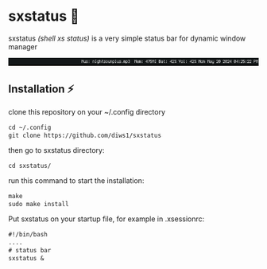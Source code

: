 # sxstatus 💬
sxstatus <i>(shell xs status)</i> is a very simple status bar for dynamic window manager

![sxstatus](https://github.com/diws1/sxstatus/blob/main/screenshots/sxstatus.png)

## Installation ⚡
clone this repository on your ~/.config directory
```
cd ~/.config
git clone https://github.com/diws1/sxstatus
```
then go to sxstatus directory:
```
cd sxstatus/
```
run this command to start the installation:
```
make
sudo make install
```
Put sxstatus on your startup file, for example in .xsessionrc:
```
#!/bin/bash
....
# status bar
sxstatus &
```


